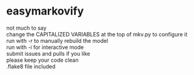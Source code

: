 # easymarkovify

not much to say<br>
change the CAPITALIZED VARIABLES at the top of mkv.py to configure it<br>
run with -r to manually rebuild the model<br>
run with -i for interactive mode<br>
submit issues and pulls if you like<br>
please keep your code clean<br>
.flake8 file included<br>
